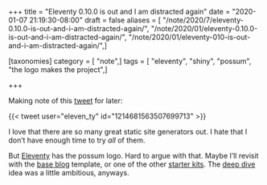 +++
title = "Eleventy 0.10.0 is out and I am distracted again"
date = "2020-01-07 21:19:30-08:00"
draft = false
aliases = [ "/note/2020/7/eleventy-0.10.0-is-out-and-i-am-distracted-again/", "/note/2020/01/eleventy-0.10.0-is-out-and-i-am-distracted-again/", "/note/2020/01/eleventy-010-is-out-and-i-am-distracted-again/",]

[taxonomies]
category = [ "note",]
tags = [ "eleventy", "shiny", "possum", "the logo makes the project",]

+++

Making note of this
[tweet](https://twitter.com/eleven_ty/status/1214681563507699713) for
later:

{{< tweet user="eleven_ty" id="1214681563507699713" >}}

I love that there are so many great static site generators out. I hate
that I don’t have enough time to try *all* of them.

But [Eleventy](https://11ty.dev) has the possum logo. Hard to argue with
that. Maybe I’ll revisit with the [base
blog](https://github.com/11ty/eleventy-base-blog) template, or one of
the other [starter kits](https://www.11ty.dev/docs/starter/). The [deep
dive](/post/2019/04/eleventy) idea was a little ambitious, anyways.